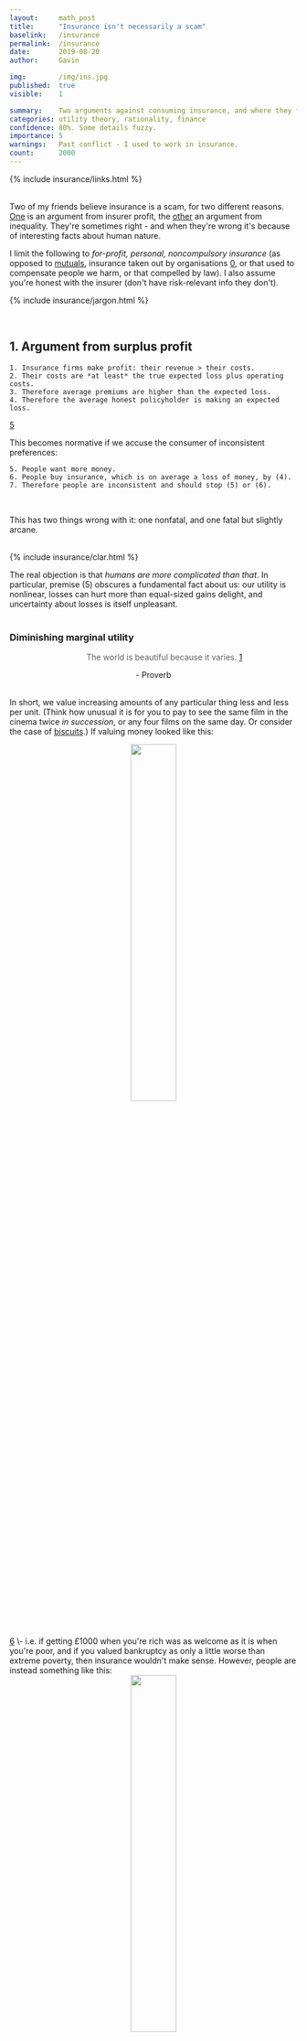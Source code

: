 ```yaml
---
layout:     math_post
title:      "Insurance isn't necessarily a scam"
baselink:   /insurance
permalink:  /insurance
date:       2019-08-20
author:     Gavin

img:        /img/ins.jpg
published:  true
visible:    1

summary:    Two arguments against consuming insurance, and where they fail.
categories: utility theory, rationality, finance
confidence: 80%. Some details fuzzy.
importance: 5
warnings:   Past conflict - I used to work in insurance.
count:      2000
---
```


{%  include insurance/links.html     %}

<br>
Two of my friends believe insurance is a scam, for two different reasons. <a href="#argument_one">One</a> is an argument from insurer profit, the <a href="#argument_two">other</a> an argument from inequality. They're sometimes right - and when they're wrong it's because of interesting facts about human nature.

I limit the following to _for-profit, personal, noncompulsory insurance_ (as opposed to <a href="{{mut}}">mutuals</a>, insurance taken out by organisations <a href="#fn:0" id="fnref:0">0</a>, or that used to compensate people we harm, or that compelled by law). I also assume you're honest with the insurer (don't have risk-relevant info they don't).


{%  include insurance/jargon.html     %}


<a name="argument_one"></a><br>


## 1. Argument from surplus profit

    1. Insurance firms make profit: their revenue > their costs.
    2. Their costs are *at least* the true expected loss plus operating costs.
    3. Therefore average premiums are higher than the expected loss.
    4. Therefore the average honest policyholder is making an expected loss.

<a href="#fn:5" id="fnref:5">5</a>

This becomes normative if we accuse the consumer of inconsistent preferences:

    5. People want more money.
    6. People buy insurance, which is on average a loss of money, by (4).
    7. Therefore people are inconsistent and should stop (5) or (6).

<br>
<!-- If this was right, it would be a terrible bind: the state would be forcing people to act against their own interest. -->

This has two things wrong with it: one nonfatal, and one fatal but slightly arcane.<br><br>


{%  include insurance/clar.html %}


The real objection is that _humans are more complicated than that_. In particular, premise (5) obscures a fundamental fact about us: our utility is nonlinear, losses can hurt more than equal-sized gains delight, and uncertainty about losses is itself unpleasant. 
<br><br>

### Diminishing marginal utility
<center>
    <blockquote style="border-left: none;">
        The world is beautiful because it varies. <a href="#fn:1" id="fnref:1">1</a>
    </blockquote>
    - Proverb
</center><br>

In short, we value increasing amounts of any particular thing less and less per unit. (Think how unusual it is for you to pay to see the same film in the cinema twice _in succession_, or any four films on the same day. Or consider the case of <a href="{{creo}}">biscuits</a>.) If valuing money looked like this:

<div style="text-align:center">
    <img width="40%" src="/img/insurance/lin.png" />
</div><a href="#fn:6" id="fnref:6">6</a> \- i.e. if getting £1000 when you're rich was as welcome as it is when you're poor, and if you valued bankruptcy as only a little worse than extreme poverty, then insurance wouldn't make sense. However, people are instead something like this:

<div style="text-align:center">
    <img width="40%" src="/img/insurance/log.png" />
</div>

with a steep drop as you approach zero. As a result, it can be rational to purchase insurance, _for things you can't afford to replace_. <a href="#fn:7" id="fnref:7">7</a>

Some people think this is foolish, because people "shouldn't" have log utility in money: more is objectively better.<a href="#fn:3" id="fnref:3">3</a>  But this is illegitimate, because economic rationality is defined _relative_ to a given utility function (and, more practically, because one mostly doesn't get to choose what one values). <a href="#fn:8" id="fnref:8">8</a>

This is a classic modelling mistake: to maximise <i>x</i> rather than <i>U(x)</i>, to conflate the <i>event</i> with <i>exposure to the event</i>, to treat financial gain as identical with psychological gain. <br><br>

<div class="accordion">
<!--  -->
    <h3>Insurance is gambling, and we are good at gambling</h3>
    <div>
        (Where by 'we' I mean "mathematicians".)<br><br> 
<!--  -->
        When reaching 'zero' (bankruptcy or death) is much worse than similar-sized losses above zero, you don't use expected value, but instead the conservative <a href="{{kelly}}">Kelly criterion</a>. Given a few assumptions, this tells you how much you should pay for bets / insurance policies, <i>given your current wealth</i>:<br><br>
<!--  -->
        Say your house is worth <i>V</i> = £100,000 and that you have other assets worth <i>W</i> = £120,000. Say also that you know the annual probability of a house of your vintage in your area burning down, <i>p</i> = <a href="{{fire}}">1/10000</a> or something. Then you buy insurance if the cost of it, <i>C</i>, beats
<!-- -->
        $$
            \log(W - C) > p \times \log(W - V) + (1 - p) \times \log(W)
        $$
        i.e. <a href="{{gist}}">£22</a> is the most you'd pay per year, by one rational measure.<br><br>
<!--  -->
        (Don't take this too literally. It is tricky to use the criterion properly: <a href="{{zvi}}">this post</a> explains all the dubious assumptions involved, including that (in this case) it values losing your house as <i>infinitely</i> bad. But it's a good way of bounding things.)<br><br>
<!--  -->
<!-- This has a few names, like risk of ruin / integrated risk management / risk-sensitive optimisation. -->
    </div>
</div>

<br><br>That's enough to kill the argument, but actually there's more:<br><br>


### Risk aversion: uncertainty hurts

Some people are willing to lose a bit to "buy peace of mind", i.e. a fixed cost <i>x</i> is preferred to a random cost with expected value, <i>E(θ) = x</i> (weak risk aversion), and will perhaps even pay a bit more to take the fixed cost. 

(This is the origin of "premium": the risk premium is the extra someone is willing to pay to mitigate a risk, over the expected value. Note that the natural usage "premium" is something else...) 

(NB: In utility theory this is the _same_ phenomenon as DMU, in the sense of being implied by the same shape of utility function. But it's psychologically distinct from the love of novelty in consumption, and I'm trying to stay close to psychological facts for <a href="#not_functions">these reasons</a>.)
<br><br>

### Loss aversion: bad is worse than good is good

People often prefer to avoid losing £x more than they prefer to gain £x. This maybe explains why they do things like take out loans and insurance, and hold on to possessions despite not using them, even when these have a (small) negative expected value. This is to "<a href="{{smoo}}">smooth</a>" their budgets and prevent the dismay of cuts.

<div style="text-align:center">
    <img width="55%" src="/img/insurance/LossAversion.png" /><br>
    <div style="color: gray"><i>Ignore the numbers, though.</i></div>
</div><br>

(It doesn't matter to us whether this is a <a href="{{loss}}">distinct feature</a> of human value, or merely a case of <a href="{{inert}}">psychological inertia</a>, where you want things to continue as they are.)
<br><br><br>


<a name="not_functions"></a>

### How literally can we take this 'function' stuff?

Strictly speaking, the above is at best a useful fiction, because <a href="{{gelman}}">we don't have</a> <a href="{{lw}}">"a" utility function</a>: humans aren't consistent enough to be described by a single payoff curve, or any specifiable set of curves - what we value depends on what mood we're in, which depends on a host of chemical and <a href="{{quarter}}">accidental</a> factors; and we often <i>don't know</i> what we like (or more: don't even <i>have</i> a preference) until we are made to choose things. So we violate the <a href="{{vnm}}">conditions</a> of utility theory. Utility theory is a nice neat mathematical object. Humans are mostly buzzing blooming confusions. <a href="#fn:9" id="fnref:9">9</a> <br>

Functions are an analogy for the (fairly solid) psychological regularities involved, not to make big claims about human simplicity. One useful part of the 'function' analogy is normative: utility theory reminds us that preferences <i>should be</i> commensurate, if you don't want to <a href="{{pumped}}">lose</a> <a href="{{dutch}}">systematically</a>. 
<br><br>


---

<a name="argument_two"></a>

<br>

## 2. Argument from regressive burden

So, insurance only makes sense for things you can't afford to replace (unless you have asymmetric info, unusual preferences, subsidy, regulation...). But this means that the poorer you are, the more insurance you can rationally use! Insurance can be seen as the rich selling the poor a bit of resilience.

If everyone had a chunk of savings ($10k?), rationally speaking there would be no petty insurance - for things like household contents, warranties, flights, luggage. And this would reduce deadweight (wasted economic activity). 

"There could be a better world than our present one," this says. This is true and good to remember, but not helpful: a world in which the poor didn't insure themselves against things they can't afford to replace is worse than our present one.

<br>

---

<br>


## Misc notes

{%  include insurance/notes.html %}

<br>

{%  include comments.html %}

{%  include insurance/foots.html %}
